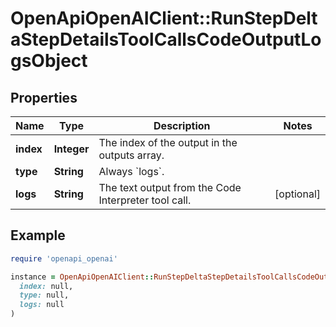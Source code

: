# OpenApiOpenAIClient::RunStepDeltaStepDetailsToolCallsCodeOutputLogsObject

## Properties

| Name | Type | Description | Notes |
| ---- | ---- | ----------- | ----- |
| **index** | **Integer** | The index of the output in the outputs array. |  |
| **type** | **String** | Always &#x60;logs&#x60;. |  |
| **logs** | **String** | The text output from the Code Interpreter tool call. | [optional] |

## Example

```ruby
require 'openapi_openai'

instance = OpenApiOpenAIClient::RunStepDeltaStepDetailsToolCallsCodeOutputLogsObject.new(
  index: null,
  type: null,
  logs: null
)
```


